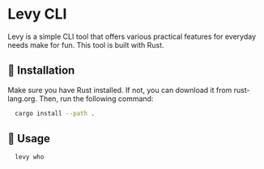 # Levy CLI

Levy is a simple CLI tool that offers various practical features for everyday needs make for fun. This tool is built with Rust.

## 🚀 Installation
Make sure you have Rust installed. If not, you can download it from rust-lang.org.
Then, run the following command:
 ```sh
   cargo install --path .
   ```

## 🔧 Usage
```sh
  levy who
```
